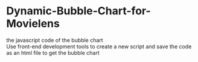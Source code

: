 # Dynamic-Bubble-Chart-for-Movielens
the javascript code of the bubble chart  
Use front-end development tools to create a new script and save the code as an html file to get the bubble chart
